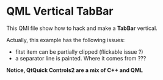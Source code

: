 # QML Vertical TabBar

This QMl file show how to hack and make a **TabBar** vertical.

Actually, this example has the following issues:

* fitst item can be partially clipped (flickable issue ?)
* a separator line is painted. Where it comes from ???

**Notice, QtQuick Controls2 are a mix of C++ and QML**

